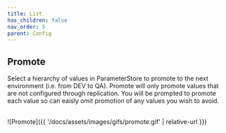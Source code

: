 ```yaml
---
title: List
has_children: false
nav_order: 5
parent: Config
---
```


## Promote


Select a hierarchy of values in ParameterStore to promote to the next environment (i.e. from DEV to QA). 
Promote will only promote values that are not configured through replication. You will be prompted to promote 
each value so can eaisly omit promotion of any values you wish to avoid.

<br/>![Promote]({{ '/docs/assets/images/gifs/promote.gif' | relative-url }})<br/>


